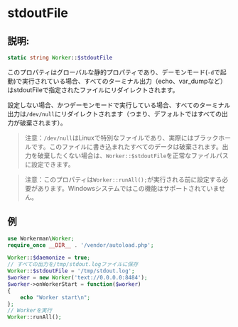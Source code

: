 # stdoutFile
## 説明:
```php
static string Worker::$stdoutFile
```

このプロパティはグローバルな静的プロパティであり、デーモンモード(```-d```で起動)で実行されている場合、すべてのターミナル出力（echo、var_dumpなど）はstdoutFileで指定されたファイルにリダイレクトされます。

設定しない場合、かつデーモンモードで実行している場合、すべてのターミナル出力は`/dev/null`にリダイレクトされます（つまり、デフォルトではすべての出力が破棄されます）。

> 注意：`/dev/null`はLinuxで特別なファイルであり、実際にはブラックホールです。このファイルに書き込まれたすべてのデータは破棄されます。出力を破棄したくない場合は、```Worker::$stdoutFile```を正常なファイルパスに設定できます。

> 注意：このプロパティは```Worker::runAll();```が実行される前に設定する必要があります。Windowsシステムではこの機能はサポートされていません。

## 例

```php
use Workerman\Worker;
require_once __DIR__ . '/vendor/autoload.php';

Worker::$daemonize = true;
// すべての出力を/tmp/stdout.logファイルに保存
Worker::$stdoutFile = '/tmp/stdout.log';
$worker = new Worker('text://0.0.0.0:8484');
$worker->onWorkerStart = function($worker)
{
    echo "Worker start\n";
};
// Workerを実行
Worker::runAll();
```
